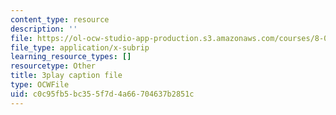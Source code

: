 ```yaml
---
content_type: resource
description: ''
file: https://ol-ocw-studio-app-production.s3.amazonaws.com/courses/8-01sc-classical-mechanics-fall-2016/c0c95fb5bc355f7d4a66704637b2851c_qmCbc9dbwXU.srt
file_type: application/x-subrip
learning_resource_types: []
resourcetype: Other
title: 3play caption file
type: OCWFile
uid: c0c95fb5-bc35-5f7d-4a66-704637b2851c
---
```

